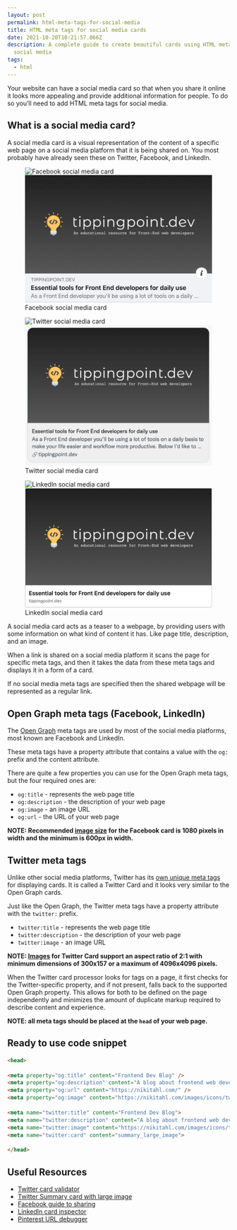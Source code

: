 ```yaml
---
layout: post
permalink: html-meta-tags-for-social-media
title: HTML meta tags for social media cards
date: 2021-10-20T10:21:57.066Z
description: A complete guide to create beautiful cards using HTML meta tags for
  social media
tags:
  - html
---
```

Your website can have a social media card so that when you share it online it looks more appealing and provide additional information for people. To do so you’ll need to add HTML meta tags for social media.

## What is a social media card?

A social media card is a visual representation of the content of a specific web page on a social media platform that it is being shared on. You most probably have already seen these on Twitter, Facebook, and LinkedIn.

<figure>
  <img class="shadow lozad" data-src="/images/misc/facebook-card.png" alt="Facebook social media card">
  <noscript>
    <img class="shadow" src="/images/misc/facebook-card.png" alt="Facebook social media card">
  </noscript>
  <figcaption>Facebook social media card</figcaption>
</figure>

<figure>
  <img class="shadow lozad" data-src="/images/misc/twitter-card.png" alt="Twitter social media card">
  <noscript>
    <img class="shadow" src="/images/misc/twitter-card.png" alt="Twitter social media card">
  </noscript>
  <figcaption>Twitter social media card</figcaption>
</figure>

<figure>
  <img class="shadow lozad" data-src="/images/misc/linkedin-card.png" alt="LinkedIn social media card">
  <noscript>
    <img class="shadow" src="/images/misc/linkedin-card.png" alt="LinkedIn social media card">
  </noscript>
  <figcaption>LinkedIn social media card</figcaption>
</figure>

A social media card acts as a teaser to a webpage, by providing users with some information on what kind of content it has. Like page title, description, and an image.

When a link is shared on a social media platform it scans the page for specific meta tags, and then it takes the data from these meta tags and displays it in a form of a card.

If no social media meta tags are specified then the shared webpage will be represented as a regular link.

## Open Graph meta tags (Facebook, LinkedIn)

The [Open Graph](https://ogp.me/) meta tags are used by most of the social media platforms, most known are Facebook and LinkedIn.

These meta tags have a property attribute that contains a value with the `og:` prefix and the content attribute.

There are quite a few properties you can use for the Open Graph meta tags, but the four required ones are:

* `og:title` - represents the web page title
* `og:description` - the description of your web page
* `og:image` - an image URL
* `og:url` - the URL of your web page

**NOTE: Recommended [image size](https://developers.facebook.com/docs/sharing/best-practices#images) for the Facebook card is 1080 pixels in width and the minimum is 600px in width.**

## Twitter meta tags

Unlike other social media platforms, Twitter has its [own unique meta tags](https://developer.twitter.com/en/docs/twitter-for-websites/cards/guides/getting-started) for displaying cards. It is called a Twitter Card and it looks very similar to the Open Graph cards.

Just like the Open Graph, the Twitter meta tags have a property attribute with the `twitter:` prefix.

* `twitter:title` - represents the web page title
* `twitter:description` - the description of your web page
* `twitter:image` - an image URL

**NOTE: [Images](https://developer.twitter.com/en/docs/twitter-for-websites/cards/overview/summary-card-with-large-image) for Twitter Card support an aspect ratio of 2:1 with minimum dimensions of 300x157 or a maximum of 4096x4096 pixels.**

When the Twitter card processor looks for tags on a page, it first checks for the Twitter-specific property, and if not present, falls back to the supported Open Graph property. This allows for both to be defined on the page independently and minimizes the amount of duplicate markup required to describe content and experience.

**NOTE: all meta tags should be placed at the `head` of your web page.**

## Ready to use code snippet

```html
<head>

<meta property="og:title" content="Frontend Dev Blog" />
<meta property="og:description" content="A blog about frontend web development - tips, tricks, use cases, how-tos, examples, stories." />
<meta property="og:url" content="https://nikitahl.com/" />
<meta property="og:image" content="https://nikitahl.com/images/icons/twitter-image.png" />

<meta name="twitter:title" content="Frontend Dev Blog">
<meta name="twitter:description" content="A blog about frontend web development - tips, tricks, use cases, how-tos, examples, stories.">
<meta name="twitter:image" content="https://nikitahl.com/images/icons/twitter-image.png">
<meta name="twitter:card" content="summary_large_image">

</head>
```

## Useful Resources

* [Twitter card validator](https://cards-dev.twitter.com/validator)
* [Twitter Summary card with large image](https://developer.twitter.com/en/docs/twitter-for-websites/cards/overview/summary-card-with-large-image)
* [Facebook guide to sharing](https://developers.facebook.com/docs/sharing/webmasters)
* [LinkedIn card inspector](https://www.linkedin.com/post-inspector/inspect/)
* [Pinterest URL debugger](https://developers.pinterest.com/tools/url-debugger/)